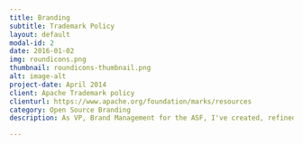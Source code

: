 ```yaml
---
title: Branding
subtitle: Trademark Policy
layout: default
modal-id: 2
date: 2016-01-02
img: roundicons.png
thumbnail: roundicons-thumbnail.png
alt: image-alt
project-date: April 2014
client: Apache Trademark policy
clienturl: https://www.apache.org/foundation/marks/resources
category: Open Source Branding
description: As VP, Brand Management for the ASF, I've created, refined, and implemented branding and trademark policy for 200+ Apache projects.

---
```

